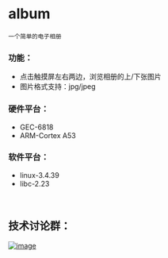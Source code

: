 # album
`一个简单的电子相册`

### 功能：
* 点击触摸屏左右两边，浏览相册的上/下张图片
* 图片格式支持：jpg/jpeg


### 硬件平台：
* GEC-6818
* ARM-Cortex A53

### 软件平台：
* linux-3.4.39
* libc-2.23

 
## 技术讨论群：
<a href="//shang.qq.com/wpa/qunwpa?idkey=bc2c3338276a40ac72131230ad041a00c60a2fe45172ab6b9a93fea44cf0e6fa">![image](https://github.com/vincent040/lab/blob/master/res/QQ_qun.png?raw=true)
